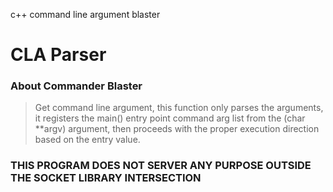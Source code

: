 c++ command line argument blaster

# CLA Parser

### About Commander Blaster

> Get command line argument, this function only parses the arguments, it registers the main() entry point command arg list from the (char **argv) argument, then proceeds with the proper execution direction based on the entry value.


### THIS PROGRAM DOES NOT SERVER ANY PURPOSE OUTSIDE THE SOCKET LIBRARY INTERSECTION
